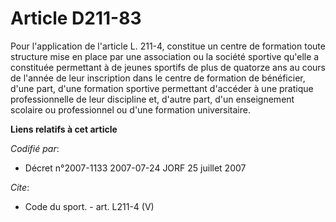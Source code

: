 # Article D211-83

Pour l'application de l'article L. 211-4, constitue un centre de formation toute structure mise en place par une association
ou la société sportive qu'elle a constituée permettant à de jeunes sportifs de plus de quatorze ans au cours de l'année de
leur inscription dans le centre de formation de bénéficier, d'une part, d'une formation sportive permettant d'accéder à une
pratique professionnelle de leur discipline et, d'autre part, d'un enseignement scolaire ou professionnel ou d'une formation
universitaire.

**Liens relatifs à cet article**

_Codifié par_:

  - Décret n°2007-1133 2007-07-24 JORF 25 juillet 2007

_Cite_:

  - Code du sport. - art. L211-4 (V)
